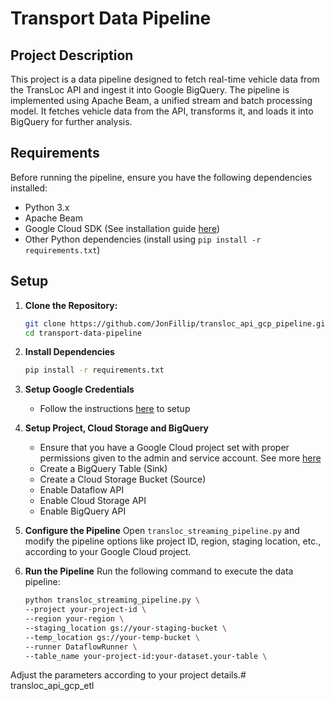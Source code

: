 # Transport Data Pipeline

## Project Description

This project is a data pipeline designed to fetch real-time vehicle data from the TransLoc API and ingest it into Google BigQuery. The pipeline is implemented using Apache Beam, a unified stream and batch processing model. It fetches vehicle data from the API, transforms it, and loads it into BigQuery for further analysis.

## Requirements

Before running the pipeline, ensure you have the following dependencies installed:

- Python 3.x
- Apache Beam
- Google Cloud SDK (See installation guide [here](https://cloud.google.com/sdk/docs/install-sdk))
- Other Python dependencies (install using `pip install -r requirements.txt`)

## Setup

1. **Clone the Repository:**
   ```bash
   git clone https://github.com/JonFillip/transloc_api_gcp_pipeline.git
   cd transport-data-pipeline
   ```
2. **Install Dependencies**
   ```bash
   pip install -r requirements.txt

3. **Setup Google Credentials**
    - Follow the instructions [here](https://cloud.google.com/docs/authentication/getting-started) to setup

4. **Setup Project, Cloud Storage and BigQuery**
    - Ensure that you have a Google Cloud project set with proper permissions given to the admin and service account. See more [here](https://cloud.google.com/docs)
    - Create a BigQuery Table (Sink)
    - Create a Cloud Storage Bucket (Source)
    - Enable Dataflow API
    - Enable Cloud Storage API
    - Enable BigQuery API

5. **Configure the Pipeline**
    Open `transloc_streaming_pipeline.py` and modify the pipeline options like project ID, region, staging location, etc., according to your Google Cloud project.

6. **Run the Pipeline**
    Run the following command to execute the data pipeline:
    ```bash
    python transloc_streaming_pipeline.py \
    --project your-project-id \
    --region your-region \
    --staging_location gs://your-staging-bucket \
    --temp_location gs://your-temp-bucket \
    --runner DataflowRunner \
    --table_name your-project-id:your-dataset.your-table \

Adjust the parameters according to your project details.# transloc_api_gcp_etl